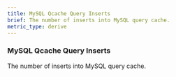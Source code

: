 ```yaml
---
title: MySQL Qcache Query Inserts
brief: The number of inserts into MySQL query cache.
metric_type: derive
---
```

### MySQL Qcache Query Inserts

The number of inserts into MySQL query cache.
